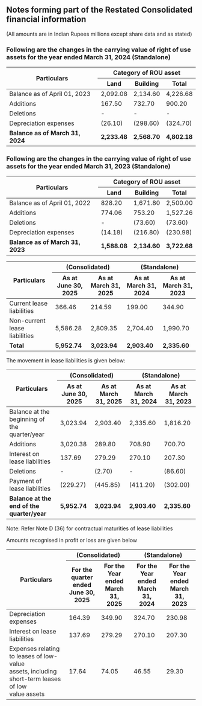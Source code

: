 ## Notes forming part of the Restated Consolidated financial information

(All amounts are in Indian Rupees millions except share data and as stated)

### Following are the changes in the carrying value of right of use assets for the year ended March 31, 2024 (Standalone)

<table><thead><tr><th rowspan="2">Particulars</th><th colspan="3">Category of ROU asset</th></tr><tr><th>Land</th><th>Building</th><th>Total</th></tr></thead><tbody><tr><td>Balance as of April 01, 2023</td><td>2,092.08</td><td>2,134.60</td><td>4,226.68</td></tr><tr><td>Additions</td><td>167.50</td><td>732.70</td><td>900.20</td></tr><tr><td>Deletions</td><td>-</td><td>-</td><td>-</td></tr><tr><td>Depreciation expenses</td><td>(26.10)</td><td>(298.60)</td><td>(324.70)</td></tr><tr><td><strong>Balance as of March 31, 2024</strong></td><td><strong>2,233.48</strong></td><td><strong>2,568.70</strong></td><td><strong>4,802.18</strong></td></tr></tbody></table>

### Following are the changes in the carrying value of right of use assets for the year ended March 31, 2023 (Standalone)

<table><thead><tr><th rowspan="2">Particulars</th><th colspan="3">Category of ROU asset</th></tr><tr><th>Land</th><th>Building</th><th>Total</th></tr></thead><tbody><tr><td>Balance as of April 01, 2022</td><td>828.20</td><td>1,671.80</td><td>2,500.00</td></tr><tr><td>Additions</td><td>774.06</td><td>753.20</td><td>1,527.26</td></tr><tr><td>Deletions</td><td>-</td><td>(73.60)</td><td>(73.60)</td></tr><tr><td>Depreciation expenses</td><td>(14.18)</td><td>(216.80)</td><td>(230.98)</td></tr><tr><td><strong>Balance as of March 31, 2023</strong></td><td><strong>1,588.08</strong></td><td><strong>2,134.60</strong></td><td><strong>3,722.68</strong></td></tr></tbody></table>

<table><thead><tr><th rowspan="2">Particulars</th><th colspan="2">(Consolidated)</th><th colspan="2">(Standalone)</th></tr><tr><th>As at<br>June 30, 2025</th><th>As at<br>March 31, 2025</th><th>As at<br>March 31, 2024</th><th>As at<br>March 31, 2023</th></tr></thead><tbody><tr><td>Current lease liabilities</td><td>366.46</td><td>214.59</td><td>199.00</td><td>344.90</td></tr><tr><td>Non-current lease liabilities</td><td>5,586.28</td><td>2,809.35</td><td>2,704.40</td><td>1,990.70</td></tr><tr><td><strong>Total</strong></td><td><strong>5,952.74</strong></td><td><strong>3,023.94</strong></td><td><strong>2,903.40</strong></td><td><strong>2,335.60</strong></td></tr></tbody></table>

The movement in lease liabilities is given below:

<table><thead><tr><th rowspan="2">Particulars</th><th colspan="2">(Consolidated)</th><th colspan="2">(Standalone)</th></tr><tr><th>As at<br>June 30, 2025</th><th>As at<br>March 31, 2025</th><th>As at<br>March 31, 2024</th><th>As at<br>March 31, 2023</th></tr></thead><tbody><tr><td>Balance at the beginning of the<br>quarter/year</td><td>3,023.94</td><td>2,903.40</td><td>2,335.60</td><td>1,816.20</td></tr><tr><td>Additions</td><td>3,020.38</td><td>289.80</td><td>708.90</td><td>700.70</td></tr><tr><td>Interest on lease liabilities</td><td>137.69</td><td>279.29</td><td>270.10</td><td>207.30</td></tr><tr><td>Deletions</td><td>-</td><td>(2.70)</td><td>-</td><td>(86.60)</td></tr><tr><td>Payment of lease liabilities</td><td>(229.27)</td><td>(445.85)</td><td>(411.20)</td><td>(302.00)</td></tr><tr><td><strong>Balance at the end of the quarter/year</strong></td><td><strong>5,952.74</strong></td><td><strong>3,023.94</strong></td><td><strong>2,903.40</strong></td><td><strong>2,335.60</strong></td></tr></tbody></table>

Note: Refer Note D (36) for contractual maturities of lease liabilities

Amounts recognised in profit or loss are given below

<table><thead><tr><th rowspan="2">Particulars</th><th colspan="2">(Consolidated)</th><th colspan="2">(Standalone)</th></tr><tr><th>For the<br>quarter ended<br>June 30, 2025</th><th>For the<br>Year ended<br>March 31, 2025</th><th>For the<br>Year ended<br>March 31, 2024</th><th>For the<br>Year ended<br>March 31, 2023</th></tr></thead><tbody><tr><td>Depreciation expenses</td><td>164.39</td><td>349.90</td><td>324.70</td><td>230.98</td></tr><tr><td>Interest on lease liabilities</td><td>137.69</td><td>279.29</td><td>270.10</td><td>207.30</td></tr><tr><td>Expenses relating to leases of low-value<br>assets, including short-term leases of low<br>value assets</td><td>17.64</td><td>74.05</td><td>46.55</td><td>29.30</td></tr></tbody></table>